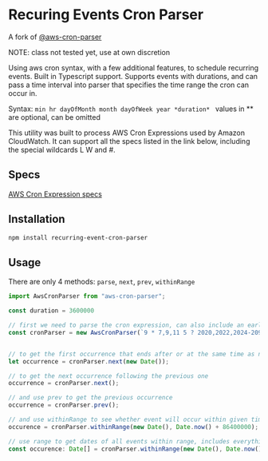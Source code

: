 # Recuring Events Cron Parser

A fork of [@aws-cron-parser](https://github.com/beemhq/aws-cron-parser.git)

NOTE: class not tested yet, use at own discretion

Using aws cron syntax, with a few additional features, to schedule recurring events. Built in Typescript support.
Supports events with durations, and can pass a time interval into parser that specifies the time range the cron can occur in.

Syntax: `min hr dayOfMonth month dayOfWeek year *duration* `
values in ** are optional, can be omitted

This utility was built to process AWS Cron Expressions used by Amazon CloudWatch. It can support all the specs listed in the link below, including the special wildcards L W and #.

## Specs

[AWS Cron Expression specs](https://docs.aws.amazon.com/AmazonCloudWatch/latest/events/ScheduledEvents.html#CronExpressions)

## Installation

```sh
npm install recurring-event-cron-parser
```

## Usage

There are only 4 methods: `parse`, `next`, `prev`, `withinRange`

```js
import AwsCronParser from "aws-cron-parser";

const duration = 3600000

// first we need to parse the cron expression, can also include an earliest possible date and a latest possible date
const cronParser = new AwsCronParser(`9 * 7,9,11 5 ? 2020,2022,2024-2099 ${duration}`, new Date(), new Date(Date.now() + 5 * 86400000), 'local') // default tz is 'local', can use setTimezone to change, or pass into constructor, only timezones currently supported are local and utc (default)


// to get the first occurrence that ends after or at the same time as now
let occurrence = cronParser.next(new Date());

// to get the next occurrence following the previous one
occurrence = cronParser.next();

// and use prev to get the previous occurrence
occurrence = cronParser.prev();

// and use withinRange to see whether event will occur within given time frame, can pass in either number or date for start and end
occurence = cronParser.withinRange(new Date(), Date.now() + 86400000);

// use range to get dates of all events within range, includes everything that ends after start, and starts before end
const occurence: Date[] = cronParser.withinRange(new Date(), Date.now() + 86400000);

```